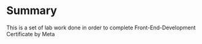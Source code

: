 # Summary

This is a set of lab work done in order to complete Front-End-Development Certificate by Meta
